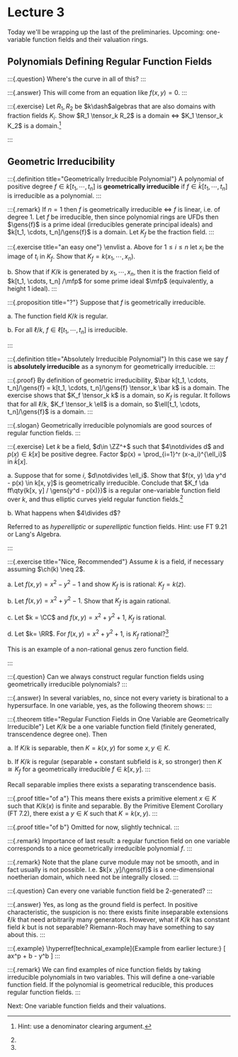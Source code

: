 # Lecture 3

Today we'll be wrapping up the last of the preliminaries.
Upcoming: one-variable function fields and their valuation rings.

## Polynomials Defining Regular Function Fields

:::{.question}
Where's the curve in all of this?
:::

:::{.answer}
This will come from an equation like $f(x, y) = 0$.
:::

:::{.exercise}
Let $R_1, R_2$ be $k\dash$algebras that are also domains with fraction fields $K_i$.
Show $R_1 \tensor_k R_2$ is a domain $\iff$ $K_1 \tensor_k K_2$ is a domain.[^hint_for_exc1]

[^hint_for_exc1]: Hint: use a denominator clearing argument.

:::

## Geometric Irreducibility

:::{.definition title="Geometrically Irreducible Polynomial"}
A polynomial of positive degree $f\in k[t_1, \cdots, t_n]$ is **geometrically irreducible** if $f\in \bar k[t_1, \cdots, t_n]$ is irreducible as a polynomial.
:::

:::{.remark}
If $n=1$ then $f$ is geometrically irreducible $\iff$ $f$ is linear, i.e. of degree 1.
Let $f$ be irreducible, then since polynomial rings are UFDs then $\gens{f}$ is a prime ideal (irreducibles generate principal ideals) and $k[t_1, \cdots, t_n]/\gens{f}$ is a domain.
Let $K_f$ be the fraction field.
:::

:::{.exercise title="an easy one"}
\envlist
a. Above for $1\leq i \leq n$ let $x_i$ be the image of $t_i$ in $K_f$.
  Show that $K_f = k(x_1, \cdots, x_n)$.

b. Show that if $K/k$ is generated by $x_1, \cdots, x_n$, then it is the fraction field of $k[t_1, \cdots, t_n] /\mfp$ for some prime ideal $\mfp$ (equivalently, a height 1 ideal).
:::

:::{.proposition title="?"}
Suppose that $f$ is geometrically irreducible.

a. The function field $K/k$ is regular.

b. For all $\ell/k$, $f\in \ell[t_1, \cdots, t_n]$ is irreducible.

:::

:::{.definition title="Absolutely Irreducible Polynomial"}
In this case we say $f$ is **absolutely irreducible** as a synonym for geometrically irreducible.
:::

:::{.proof}
By definition of geometric irreducibility, $\bar k[t_1, \cdots, t_n]/\gens{f} = k[t_1, \cdots, t_n]/\gens{f} \tensor_k \bar k$ is a domain.
The exercise shows that $K_f \tensor_k k$ is a domain, so $K_f$ is regular.
It follows that for all $\ell/k$, $K_f \tensor_k \ell$ is a domain, so $\ell[t_1, \cdots, t_n]/\gens{f}$ is a domain.
:::

:::{.slogan}
Geometrically irreducible polynomials are good sources of regular function fields.
:::

:::{.exercise}
Let $k$ be a field, $d\in \ZZ^+$ such that $4\notdivides d$ and $p(x) \in k[x]$ be positive degree.
Factor $p(x) = \prod_{i=1}^r (x-a_i)^{\ell_i}$ in $\bar k[x]$.

a. Suppose that for some $i$, $d\notdivides \ell_i$. 
  Show that $f(x, y) \da y^d - p(x) \in k[x, y]$ is geometrically irreducible.
  Conclude that $K_f \da ff\qty{k[x, y] / \gens{y^d - p(x)}}$ is a regular one-variable function field over $k$, and thus elliptic curves yield regular function fields.[^hint_and_comment_on_exercise]

b. What happens when $4\divides d$?

[^hint_and_comment_on_exercise]: 
Referred to as *hyperelliptic* or *superelliptic* function fields.
Hint: use FT 9.21 or Lang's Algebra.

:::


:::{.exercise title="Nice, Recommended"}
Assume $k$ is a field, if necessary assuming $\ch(k) \neq 2$.

a. Let $f(x, y) = x^2 - y^2 -1$ and show $K_f$ is is rational: $K_f = k(z)$.

b. Let $f(x, y) = x^2 + y^2 - 1$.
  Show that $K_f$ is again rational.

c. Let $k = \CC$ and $f(x, y) = x^2 + y^2 + 1$, $K_f$ is rational.

d. Let $k= \RR$.
  For $f(x ,y) = x^2 + y^2 + 1$, is $K_f$ rational?[^example_genus_zero]

[^example_genus_zero]: 
This is an example of a non-rational genus zero function field.

:::

:::{.question}
Can we always construct regular function fields using geometrically irreducible polynomials?
:::

:::{.answer}
In several variables, no, since not every variety is birational to a hypersurface.
In one variable, yes, as the following theorem shows:
:::


:::{.theorem title="Regular Function Fields in One Variable are Geometrically Irreducible"}
Let $K/k$ be a one variable function field (finitely generated, transcendence degree one). 
Then

a. If $K/k$ is separable, then $K = k(x, y)$ for some $x, y\in K$.

b. If $K/k$ is regular (separable + constant subfield is $k$, so stronger) then $K \cong K_f$ for a geometrically irreducible $f\in k[x ,y]$.
:::

Recall separable implies there exists a separating transcendence basis.

:::{.proof title="of a"}
This means there exists a primitive element $x\in K$ such that $K/k(x)$ is finite and separable.
By the Primitive Element Corollary (FT 7.2), there exist a $y\in K$ such that $K = k(x, y)$.
:::

:::{.proof title="of b"}
Omitted for now, slightly technical.
:::

:::{.remark}
Importance of last result: a regular function field on one variable corresponds to a nice geometrically irreducible polynomial $f$.
:::


:::{.remark}
Note that the plane curve module may not be smooth, and in fact usually is not possible.
I.e. $k[x ,y]/\gens{f}$ is a one-dimensional noetherian domain, which need not be integrally closed.
:::

:::{.question}
Can every one variable function field be 2-generated?
:::

:::{.answer}
Yes, as long as the ground field is perfect.
In positive characteristic, the suspicion is no: there exists finite inseparable extensions $\ell/k$ that need arbitrarily many generators.
However, what if $K/k$ has constant field $k$ but is not separable?
Riemann-Roch may have something to say about this.
:::


:::{.example}
\hyperref[technical_example]{Example from earlier lecture:}
\[
ax^p + b - y^b
\]
:::


:::{.remark}
We can find examples of nice function fields by taking irreducible polynomials in two variables.
This will define a one-variable function field.
If the polynomial is geometrical reducible, this produces regular function fields.
:::

Next:
One variable function fields and their valuations.




